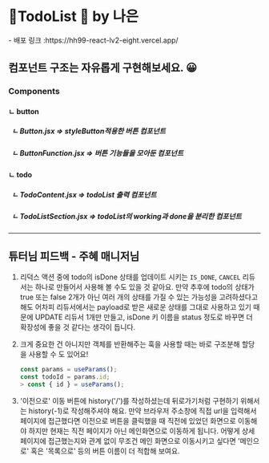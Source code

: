 <h1> 💪TodoList 💪 by 나은</h1>
  - 배포 링크 :https://hh99-react-lv2-eight.vercel.app/

<h2> 컴포넌트 구조는 자유롭게 구현해보세요. 😀 </h2>
<h3> Components </h3>
   <h4>ㄴ button </h4>
     <h5> &nbsp; ㄴ Button.jsx => styleButton적용한 버튼 컴포넌트 </h5>
      <h5>  &nbsp; ㄴ ButtonFunction.jsx => 버튼 기능들을 모아둔 컴포넌트 </h5>
    <h4>  ㄴ todo </h4>
     <h5>    &nbsp; ㄴ TodoContent.jsx => todoList 출력 컴포넌트  </h5>
      <h5>  &nbsp; ㄴ TodoListSection.jsx => todoList의 working과 done을 분리한 컴포넌트  </h5>
  
---
## 튜터님 피드백 - 주혜 매니저님
1. 리덕스 액션 중에 todo의 isDone 상태를 업데이트 시키는 `IS_DONE`, `CANCEL` 리듀서는 하나로 만들어서 사용해 볼 수도 있을 것 같아요. 만약 추후에 todo의 상태가 true 또는 false 2개가 아닌 여러 개의 상태를 가질 수 있는 가능성을 고려하셨다고 해도 어차피 리듀서에서는 payload로 받은 새로운 상태를 그대로 사용하고 있기 때문에 UPDATE 리듀서 1개만 만들고, isDone 키 이름을 status 정도로 바꾸면 더 확장성에 좋을 것 같다는 생각이 듭니다.

2. 크게 중요한 건 아니지만 객체를 반환해주는 훅을 사용할 때는 바로 구조분해 할당을 사용할 수 도 있어요!
   ```javascript
   const params = useParams();
   const todoId = params.id;
   > const { id } = useParams();

3. '이전으로' 이동 버튼에 history('/')를 작성하셨는데 뒤로가기처럼 구현하기 위해서는 history(-1)로 작성해주셔야 해요. 만약 브라우저 주소창에 직접 url을 입력해서 페이지에 접근했다면 이전으로 버튼을 클릭했을 때 직전에 있었던 화면으로 이동해야 하지만 현재는 직전 페이지가 아닌 메인화면으로 이동하게 됩니다. 어떻게 상세 페이지에 접근했는지와 관계 없이 무조건 메인 화면으로 이동시키고 싶다면 '메인으로' 혹은 '목록으로' 등의 버튼 이름이 더 적합해 보여요.</P>

